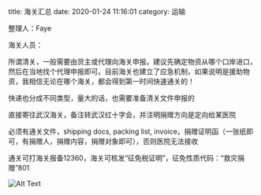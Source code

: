 title: 海关汇总
date: 2020-01-24 11:16:01
category: 运输


整理人：Faye 

 

海关人员： 

所谓清关，一般需要由货主或代理向海关申报。建议先确定物资从哪个口岸进口，然后在当地找个代理申报即可。目前海关也建立了应急机制，如果说明是援助物资，我相信无论在哪个海关，都会得到第一时间快速通关的！ 

快递也分成不同类型，量大的话，也需要准备清关文件申报的 



 直接寄往武汉海关，备注转武汉红十字会，并注明捐赠方向是定向给某医院 

必须有通关文件，shipping docs, packing list, invoice，捐赠证明函（一张纸即可，有捐赠人，捐赠内容，捐赠对象即可），否则医院无法接收 

通关可打海关报备12360，海关可核发“征免税证明”，征免性质代码：“救灾捐赠”801 

 

 


![Alt Text]({static}/images/hanguanhuizong.png)


